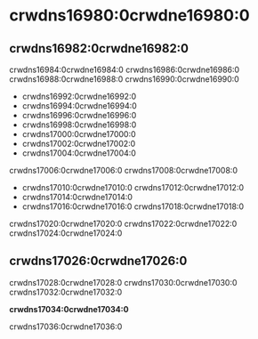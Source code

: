 # crwdns16980:0crwdne16980:0

## crwdns16982:0crwdne16982:0

crwdns16984:0crwdne16984:0 crwdns16986:0crwdne16986:0 crwdns16988:0crwdne16988:0 crwdns16990:0crwdne16990:0

* crwdns16992:0crwdne16992:0
* crwdns16994:0crwdne16994:0
* crwdns16996:0crwdne16996:0
* crwdns16998:0crwdne16998:0
* crwdns17000:0crwdne17000:0
* crwdns17002:0crwdne17002:0
* crwdns17004:0crwdne17004:0

crwdns17006:0crwdne17006:0 crwdns17008:0crwdne17008:0

* crwdns17010:0crwdne17010:0 crwdns17012:0crwdne17012:0
* crwdns17014:0crwdne17014:0
* crwdns17016:0crwdne17016:0 crwdns17018:0crwdne17018:0

crwdns17020:0crwdne17020:0 crwdns17022:0crwdne17022:0 crwdns17024:0crwdne17024:0

## crwdns17026:0crwdne17026:0

crwdns17028:0crwdne17028:0 crwdns17030:0crwdne17030:0 crwdns17032:0crwdne17032:0

**crwdns17034:0crwdne17034:0**

crwdns17036:0crwdne17036:0